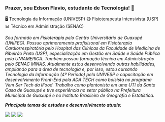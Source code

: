 ### Prazer, sou Edson Flavio, estudante de Tecnologia! 👋

🖥️ Tecnologia da Informação (UNIVESP)
😷 Fisioterapeuta Intensivista (USP)
📊 Técnico em Administração (SENAC)

*Sou formado em Fisioterapia pelo Centro Universitário de Guaxupé (UNIFEG). Possuo aprimoramento profisisonal em Fisioterapia Cardiorrespiratória pelo Hospital das Clínicas da Faculdade de Medicina de Ribeirão Preto (USP), especialização em Gestão em Saúde e Saúde Pública pela UNIAMERICA. Também possuo formação técnica em Administração pelo SENAC MINAS. Atualmente estou desenvolvendo outras habilidades, ampliando para a área de tecnologia e, por isso, estou cursando Tecnologia da Informação (4º Período) pela UNIVESP e capacitação em desenvolvimento Front-End pela ADA TECH como bolsista no programa Vem Ser Tech da IFood. Trabalho como plantonista em uma UTI da Santa Casa de Guaxupé e tive experiência no setor público na Prefeitura Municipal de Guaxupé e no Instituto Brasileiro de Geográfia e Estatística.* 

***Principais temas de estudos e desenvolvimento atuais:***

<img src="https://img.shields.io/badge/javascript-%23323330.svg?style=for-the-badge&logo=javascript&logoColor=%23F7DF1E"> <img src="https://img.shields.io/badge/html5-%23E34F26.svg?style=for-the-badge&logo=html5&logoColor=white"> <img src="https://img.shields.io/badge/react-%2320232a.svg?style=for-the-badge&logo=react&logoColor=%2361DAFB">



<!--
**Edsonflaviobr/Edsonflaviobr** is a ✨ _special_ ✨ repository because its `README.md` (this file) appears on your GitHub profile.

Here are some ideas to get you started:

- 🔭 I’m currently working on ...
- 🌱 I’m currently learning ...
- 👯 I’m looking to collaborate on ...
- 🤔 I’m looking for help with ...
- 💬 Ask me about ...
- 📫 How to reach me: ...
- 😄 Pronouns: ...
- ⚡ Fun fact: ...
-->
